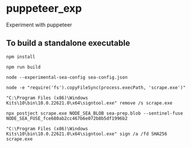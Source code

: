 # puppeteer_exp
Experiment with puppeteer

## To build a standalone executable 

```console
npm install

npm run build

node --experimental-sea-config sea-config.json

node -e "require('fs').copyFileSync(process.execPath, 'scrape.exe')"

"C:\Program Files (x86)\Windows Kits\10\bin\10.0.22621.0\x64\signtool.exe" remove /s scrape.exe

npx postject scrape.exe NODE_SEA_BLOB sea-prep.blob --sentinel-fuse NODE_SEA_FUSE_fce680ab2cc467b6e072b8b5df1996b2

"C:\Program Files (x86)\Windows Kits\10\bin\10.0.22621.0\x64\signtool.exe" sign /a /fd SHA256 scrape.exe
```
